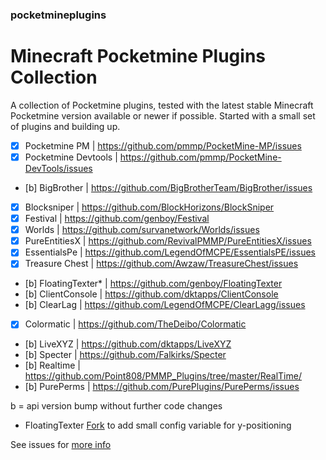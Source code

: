 ### pocketmineplugins

# Minecraft Pocketmine Plugins Collection

A collection of Pocketmine plugins, tested with the latest stable Minecraft Pocketmine version available or newer if possible.
Started with a small set of plugins and building up. 

- [x] Pocketmine PM | https://github.com/pmmp/PocketMine-MP/issues
- [x] Pocketmine Devtools | https://github.com/pmmp/PocketMine-DevTools/issues
- [b] BigBrother | https://github.com/BigBrotherTeam/BigBrother/issues
- [x] Blocksniper | https://github.com/BlockHorizons/BlockSniper
- [x] Festival | https://github.com/genboy/Festival 
- [x] Worlds | https://github.com/survanetwork/Worlds/issues 
- [x] PureEntitiesX | https://github.com/RevivalPMMP/PureEntitiesX/issues
- [x] EssentialsPe | https://github.com/LegendOfMCPE/EssentialsPE/issues
- [x] Treasure Chest | https://github.com/Awzaw/TreasureChest/issues
- [b] FloatingTexter* | https://github.com/genboy/FloatingTexter
- [b] ClientConsole | https://github.com/dktapps/ClientConsole
- [b] ClearLag | https://github.com/LegendOfMCPE/ClearLagg/issues
- [x] Colormatic | https://github.com/TheDeibo/Colormatic
- [b] LiveXYZ | https://github.com/dktapps/LiveXYZ
- [b] Specter | https://github.com/Falkirks/Specter 
- [b] Realtime | https://github.com/Point808/PMMP_Plugins/tree/master/RealTime/
- [b] PurePerms | https://github.com/PurePlugins/PurePerms/issues
 
b = api version bump without further code changes
* FloatingTexter [Fork](https://github.com/genboy/FloatingTexter) to add small config variable for y-positioning

See issues for [more info](https://github.com/genboy/pocketmineplugins/issues/8)  
